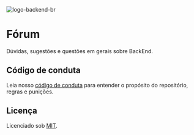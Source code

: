 <img src="https://avatars3.githubusercontent.com/u/30732658?v=4&s=200.jpg" alt="logo-backend-br">

# Fórum

Dúvidas, sugestões e questões em gerais sobre BackEnd.

## Código de conduta

Leia nosso [código de conduta](/CODE_OF_CONDUCT) para entender o propósito do repositório, regras e punições.

## Licença

Licenciado sob [MIT](/LICENSE).
